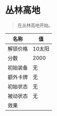 # 丛林高地  
> 在丛林高地开始。  
  
名称  |  值  
----  |  ----  
解锁价格  |  10太阳  
分数  |  2000  
初始装备  |  无  
额外卡牌  |  无  
初始状态  |  无  
被动状态  |  无  
效果  |    


<script>document.title="丛林高地 - 卡牌生存百科 Card Survival Wiki";</script>